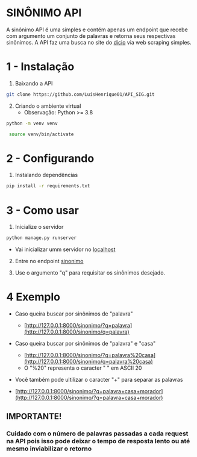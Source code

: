 # SINÔNIMO API

A sinônimo API é uma simples e contém apenas um endpoint que recebe com argumento um conjunto de palavras e retorna seus respectivas sinõnimos. A API faz uma busca no site do [dicio](https://www.dicio.com.br/) via web scraping simples.

# 1 - Instalação

1. Baixando a API

```bash
git clone https://github.com/LuisHenrique01/API_SIG.git
```
2. Criando o ambiente virtual    
   * Observação: Python >= 3.8

```bash
python -m venv venv
```

```bash
 source venv/bin/activate 
```

# 2 - Configurando
1. Instalando dependências
```bash 
pip install -r requirements.txt 
```

# 3 - Como usar
1. Inicialize o servidor
```bash
python manage.py runserver
```

* Vai inicializar umm servidor no [localhost](http://127.0.0.1:8000/)

2. Entre no endpoint [sinonimo](http://127.0.0.1:8000/sinonimo/)

3. Use o argumento "q" para requisitar os sinônimos desejado.

# 4 Exemplo
* Caso queira buscar por sinônimos de "palavra"
  * [http://127.0.0.1:8000/sinonimo/?q=palavra](http://127.0.0.1:8000/sinonimo/q=palavra)

* Caso queira buscar por sinônimos de "palavra" e "casa"
  * [http://127.0.0.1:8000/sinonimo/?q=palavra%20casa](http://127.0.0.1:8000/sinonimo/q=palavra%20casa)
  * O "%20" representa o caracter " " em ASCII 20

* Você também pode ultilizar o caracter "+" para separar as palavras
 * [http://127.0.0.1:8000/sinonimo/?q=palavra+casa+morador](http://127.0.0.1:8000/sinonimo/?q=palavra+casa+morador)

## IMPORTANTE!
### **Cuidado com o número de palavras passadas a cada request na API pois isso pode deixar o tempo de resposta lento ou até mesmo inviabilizar o retorno**